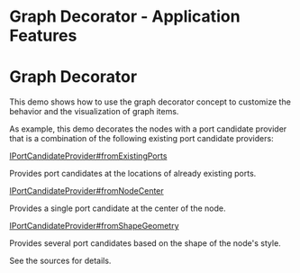 <!--
 //////////////////////////////////////////////////////////////////////////////
 // @license
 // This file is part of yFiles for HTML 2.6.0.3.
 // Use is subject to license terms.
 //
 // Copyright (c) 2000-2024 by yWorks GmbH, Vor dem Kreuzberg 28,
 // 72070 Tuebingen, Germany. All rights reserved.
 //
 //////////////////////////////////////////////////////////////////////////////
-->
# Graph Decorator - Application Features

# Graph Decorator

This demo shows how to use the graph decorator concept to customize the behavior and the visualization of graph items.

As example, this demo decorates the nodes with a port candidate provider that is a combination of the following existing port candidate providers:

[IPortCandidateProvider#fromExistingPorts](https://docs.yworks.com/yfileshtml/#/api/IPortCandidateProvider#fromExistingPorts)

Provides port candidates at the locations of already existing ports.

[IPortCandidateProvider#fromNodeCenter](https://docs.yworks.com/yfileshtml/#/api/IPortCandidateProvider#fromNodeCenter)

Provides a single port candidate at the center of the node.

[IPortCandidateProvider#fromShapeGeometry](https://docs.yworks.com/yfileshtml/#/api/IPortCandidateProvider#fromShapeGeometry)

Provides several port candidates based on the shape of the node's style.

See the sources for details.
